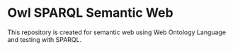 # Owl SPARQL Semantic Web
This repository is created for semantic web using Web Ontology Language and testing with SPARQL.
